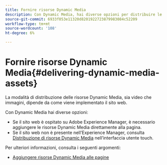 ```yaml
---
title: Fornire risorse Dynamic Media
description: Con Dynamic Media, hai diverse opzioni per distribuire le tue risorse Dynamic Media - sia video che immagini - al tuo sito web.
source-git-commit: 6933f053e11320d8201922723879983084c52209
workflow-type: tm+mt
source-wordcount: '108'
ht-degree: 6%

---
```



# Fornire risorse Dynamic Media{#delivering-dynamic-media-assets}

La modalità di distribuzione delle risorse Dynamic Media, sia video che immagini, dipende da come viene implementato il sito web.

Con Dynamic Media hai diverse opzioni:

* Se il sito web è ospitato su Adobe Experience Manager, è necessario aggiungere le risorse Dynamic Media direttamente alla pagina.
* Se il sito web non è presente nell’Experience Manager, consulta [Distribuzione di risorse Dynamic Media](/help/assets/dynamic-media/delivering-dynamic-media-assets.md) nell’interfaccia utente touch.

Per ulteriori informazioni, consulta i seguenti argomenti:

* [Aggiungere risorse Dynamic Media alle pagine](/help/assets/dynamic-media/adding-dynamic-media-assets-to-pages.md)

